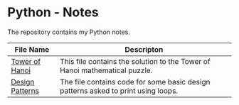 # Python - Notes

The repository contains my Python notes.

|File Name | Descripton |
|---|---|
| [Tower of Hanoi](/Python/TowerOfHanoi.py) | This file contains the solution to the Tower of Hanoi mathematical puzzle. |
| [Design Patterns](/Python/DesignPatterns.py) | The file contains code for some basic design patterns asked to print using loops. |
